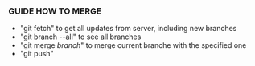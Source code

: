 ### GUIDE HOW TO MERGE

- "git fetch" to get all updates from server, including new branches
- "git branch --all" to see all branches
- "git merge *branch*" to merge current branche with the specified one
- "git push"
